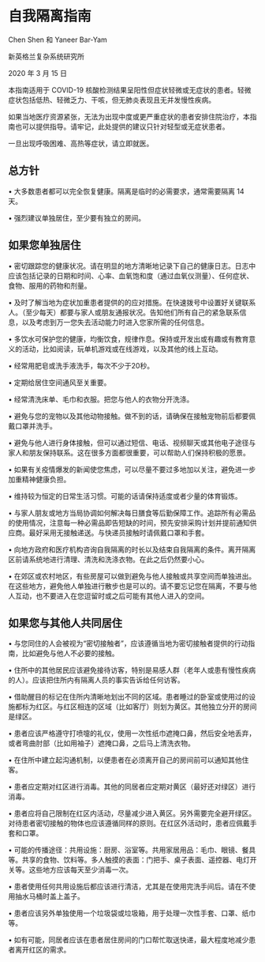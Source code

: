 # **自我隔离指南**

Chen Shen 和 Yaneer Bar-Yam

新英格兰复杂系统研究所

2020 年 3 月 15 日


本指南适用于 COVID-19 核酸检测结果呈阳性但症状轻微或无症状的患者。轻微症状包括低热、轻微乏力、干咳，但无肺炎表现且无并发慢性疾病。

如果当地医疗资源紧张，无法为出现中度或更严重症状的患者安排住院治疗，本指南也可以提供指导。请牢记，此处提供的建议只针对轻型或无症状患者。

一旦出现呼吸困难、高热等症状，请立即就医。

## 总方针

• 大多数患者都可以完全恢复健康。隔离是临时的必需要求，通常需要隔离 14 天。

• 强烈建议单独居住，至少要有独立的房间。

## 如果您单独居住

• 密切跟踪您的健康状况。请在明显的地方清晰地记录下自己的健康日志。日志中应该包括记录的日期和时间、心率、血氧饱和度（通过血氧仪测量）、任何症状、食物、服用的药物和剂量。

• 及时了解当地为症状加重患者提供的的应对措施。在快速拨号中设置好关键联系人。（至少每天）都要与家人或朋友通报状况。告知他们所有自己的紧急联系信息，以及考虑到万一您失去活动能力时进入您家所需的任何信息。

• 多饮水可保护您的健康，均衡饮食，规律作息。保持或开发出或有趣或有教育意义的活动，比如阅读，玩单机游戏或在线游戏，以及其他的线上互动。

• 经常用肥皂或洗手液洗手，每次不少于20秒。

• 定期给居住空间通风至关重要。

• 经常清洗床单、毛巾和衣服。把您与他人的衣物分开洗涤。

• 避免与您的宠物以及其他动物接触。做不到的话，请确保在接触宠物前后都要佩戴口罩并洗手。

• 避免与他人进行身体接触，但可以通过短信、电话、视频聊天或其他电子途径与家人和朋友保持联系。这在很多方面都很重要，可以帮助人们保持积极的愿景。

• 如果有关疫情爆发的新闻使您焦虑，可以尽量不要过多地加以关注，避免进一步加重精神健康负担。

• 维持较为恒定的日常生活习惯。可能的话请保持适度或者少量的体育锻炼。

• 与家人朋友或地方当局协调如何解决每日膳食等后勤保障工作。追踪所有必需品的使用情况，注意每一种必需品即告短缺的时间，预先安排采购计划并提前通知供应商。最好采用无接触递送。与快递员接触时请佩戴口罩和手套。

• 向地方政府和医疗机构咨询自我隔离的时长以及结束自我隔离的条件。离开隔离区前请系统地进行清理、清洗和洗涤衣物。在此之后仍然要小心。

• 在郊区或农村地区，有些房屋可以做到避免与他人接触或共享空间而单独进出。在这些地方，避免他人单独进行散步也是可以的。请不要忘记您在隔离，不要与他人互动，也不要进入在您逗留时或之后可能有其他人进入的空间。

## 如果您与其他人共同居住

• 与您同住的人会被视为“密切接触者”，应该遵循当地为密切接触者提供的行动指南，比如避免与他人不必要的接触。

• 住所中的其他居民应该避免接待访客，特别是易感人群（老年人或患有慢性疾病的人）。应该把住所内有隔离人员的事实告诉给任何访客。

• 借助醒目的标记在住所内清晰地划出不同的区域。患者睡过的卧室或使用过的设施都标为红区。与红区相连的区域（比如客厅）则划为黄区。其他独立分开的房间是绿区。

• 患者应该严格遵守打喷嚏的礼仪，使用一次性纸巾遮掩口鼻，然后安全地丢弃，或者弯曲肘部（比如用袖子）遮掩口鼻，之后马上清洗衣物。

• 在住所中建立起沟通机制，以便患者在必须离开自己的房间前可以通知其他住客。

• 患者应定期对红区进行消毒。其他的同居者应定期对黄区（最好还对绿区）进行消毒。

• 患者应将自己限制在红区内活动，尽量减少进入黄区。另外需要完全避开绿区。对待患者密切接触的物体也应该遵循同样的原则。在红区外活动时，患者应佩戴手套和口罩。

• 可能的传播途径：共用设施：厨房、浴室等。共用家居用品：毛巾、眼镜、餐具等。共享的食物、饮料等。多人触摸的表面：门把手、桌子表面、遥控器、电灯开关等。这些地方应该每天至少消毒一次。

• 患者使用任何共用设施后都应该进行清洁，尤其是在使用完洗手间后。请在不使用抽水马桶时盖上盖子。

• 患者应该另外单独使用一个垃圾袋或垃圾箱，用于处理一次性手套、口罩、纸巾等。

• 如有可能，同居者应该在患者居住房间的门口帮忙取送快递，最大程度地减少患者离开红区的需求。